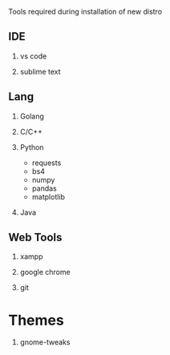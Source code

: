 Tools required during installation of new distro

## IDE

 1. vs code

 2. sublime text


## Lang

 1. Golang
 
 2. C/C++
 
 2. Python
       *  requests
       *  bs4
       *  numpy
       *  pandas
       *  matplotlib
         
 
 3. Java

## Web Tools

 1. xampp

 2. google chrome

 3. git

# Themes
 1. gnome-tweaks
